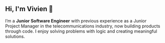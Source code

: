 ## Hi, I'm Vivien 👋

I’m a **Junior Software Engineer** with previous experience as a Junior Project Manager in the telecommunications industry, now building products through code. I enjoy solving problems with logic and creating meaningful solutions.
